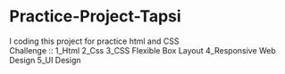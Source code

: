 # Practice-Project-Tapsi
I coding this project for practice html and CSS  
Challenge :: 
1_Html 
2_Css 
3_CSS Flexible Box Layout 
4_Responsive Web Design 
5_UI Design
